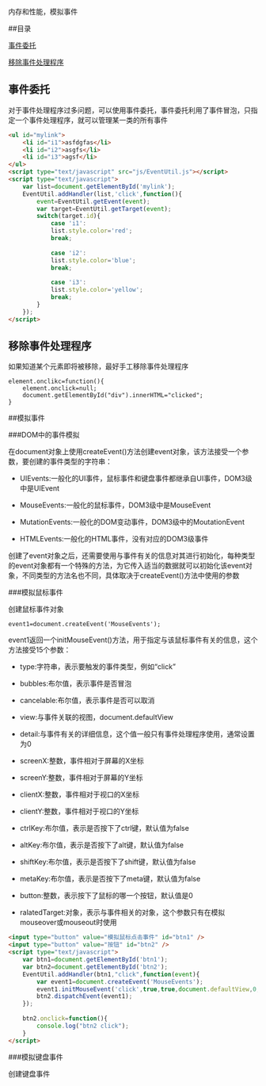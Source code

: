 内存和性能，模拟事件

##目录

[事件委托](#a1)

[移除事件处理程序](#a2)



<h2 id="a1">事件委托</h2>

对于事件处理程序过多问题，可以使用事件委托，事件委托利用了事件冒泡，只指定一个事件处理程序，就可以管理某一类的所有事件

```html
<ul id="mylink">
	<li id="i1">asfdgfas</li>
	<li id="i2">asgfs</li>
	<li id="i3">agsf</li>
</ul>
<script type="text/javascript" src="js/EventUtil.js"></script>
<script type="text/javascript">
	var list=document.getElementById('mylink');
	EventUtil.addHandler(list,'click',function(){
		event=EventUtil.getEvent(event);
		var target=EventUtil.getTarget(event);
		switch(target.id){
			case 'i1':
			list.style.color='red';
			break;
			
			case 'i2':
			list.style.color='blue';
			break;
			
			case 'i3':
			list.style.color='yellow';
			break;
		}
	});
</script>
```

<h2 id="a2">移除事件处理程序</h2>

如果知道某个元素即将被移除，最好手工移除事件处理程序

	element.onclikc=function(){
		element.onclick=null;
		document.getElementById("div").innerHTML="clicked";
	}
	
##模拟事件

###DOM中的事件模拟

在document对象上使用createEvent()方法创建event对象，该方法接受一个参数，要创建的事件类型的字符串：

+ UIEvents:一般化的UI事件，鼠标事件和键盘事件都继承自UI事件，DOM3级中是UIEvent

+ MouseEvents:一般化的鼠标事件，DOM3级中是MouseEvent

+ MutationEvents:一般化的DOM变动事件，DOM3级中的MoutationEvent

+ HTMLEvents:一般化的HTML事件，没有对应的DOM3级事件

创建了event对象之后，还需要使用与事件有关的信息对其进行初始化，每种类型的event对象都有一个特殊的方法，为它传入适当的数据就可以初始化该event对象，不同类型的方法名也不同，具体取决于createEvent()方法中使用的参数

###模拟鼠标事件

创建鼠标事件对象

	event1=document.createEvent('MouseEvents');

event1返回一个initMouseEvent()方法，用于指定与该鼠标事件有关的信息，这个方法接受15个参数：

+ type:字符串，表示要触发的事件类型，例如“click”

+ bubbles:布尔值，表示事件是否冒泡

+ cancelable:布尔值，表示事件是否可以取消

+ view:与事件关联的视图，document.defaultView

+ detail:与事件有关的详细信息，这个值一般只有事件处理程序使用，通常设置为0

+ screenX:整数，事件相对于屏幕的X坐标

+ screenY:整数，事件相对于屏幕的Y坐标

+ clientX:整数，事件相对于视口的X坐标

+ clientY:整数，事件相对于视口的Y坐标

+ ctrlKey:布尔值，表示是否按下了ctrl键，默认值为false

+ altKey:布尔值，表示是否按下了alt键，默认值为false

+ shiftKey:布尔值，表示是否按下了shift键，默认值为false

+ metaKey:布尔值，表示是否按下了meta键，默认值为false

+ button:整数，表示按下了鼠标的哪一个按钮，默认值是0

+ ralatedTarget:对象，表示与事件相关的对象，这个参数只有在模拟mouseover或mouseout时使用

```html
<input type="button" value="模拟鼠标点击事件" id="btn1" />
<input type="button" value="按钮" id="btn2" />
<script type="text/javascript">
	var btn1=document.getElementById('btn1');
	var btn2=document.getElementById('btn2');
	EventUtil.addHandler(btn1,"click",function(event){
		var event1=document.createEvent('MouseEvents');
		event1.initMouseEvent('click',true,true,document.defaultView,0,0,0,0,0,false,false,false,false,0,null);
		btn2.dispatchEvent(event1);
	});
	
	btn2.onclick=function(){
		console.log("btn2 click");
	}
</script>
```

###模拟键盘事件

创建键盘事件